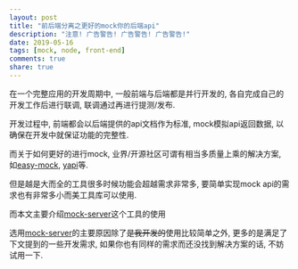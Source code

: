 ```yaml
---
layout: post
title: "前后端分离之更好的mock你的后端api"
description: "注意! 广告警告! 广告警告! 广告警告!"
date: 2019-05-16
tags: [mock, node, front-end]
comments: true
share: true
---
```


在一个完整应用的开发周期中, 一般前端与后端都是并行开发的, 各自完成自己的开发工作后进行联调, 联调通过再进行提测/发布.

开发过程中, 前端都会以后端提供的api文档作为标准, mock模拟api返回数据, 以确保在开发中就保证功能的完整性.

而关于如何更好的进行mock, 业界/开源社区可谓有相当多质量上乘的解决方案, 如[easy-mock](https://github.com/easy-mock/easy-mock), [yapi](https://github.com/YMFE/yapi)等.

但是越是大而全的工具很多时候功能会超越需求非常多, 要简单实现mock api的需求也有非常多小而美工具库可以使用.

而本文主要介绍[mock-server][1]这个工具的使用

选用[mock-server][1]的主要原因除了~~是我开发的~~使用比较简单之外, 更多的是满足了下文提到的一些开发需求, 如果你也有同样的需求而还没找到解决方案的话, 不妨试用一下.

[1]: https://github.com/funkyLover/mock-server
